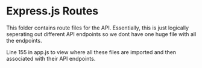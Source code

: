 # Express.js Routes

This folder contains route files for the API. Essentially, this is just logically seperating out different API endpoints so we dont have one huge file with all the endpoints.

Line 155 in app.js to view where all these files are imported and then associated with their API endpoints. 

